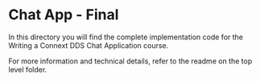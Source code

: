 # Chat App - Final

In this directory you will find the complete implementation code for the Writing a Connext DDS Chat Application course.

For more information and technical details, refer to the readme on the top level folder.